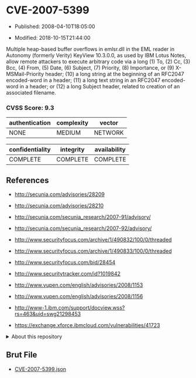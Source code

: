 # CVE-2007-5399

- Published: 2008-04-10T18:05:00

- Modified: 2018-10-15T21:44:00

Multiple heap-based buffer overflows in emlsr.dll in the EML reader in Autonomy (formerly Verity) KeyView 10.3.0.0, as used by IBM Lotus Notes, allow remote attackers to execute arbitrary code via a long (1) To, (2) Cc, (3) Bcc, (4) From, (5) Date, (6) Subject, (7) Priority, (8) Importance, or (9) X-MSMail-Priority header; (10) a long string at the beginning of an RFC2047 encoded-word in a header; (11) a long text string in an RFC2047 encoded-word in a header; or (12) a long Subject header, related to creation of an associated filename.

### CVSS Score: **9.3**

| authentication | complexity | vector |
| --- | --- | --- |
| NONE | MEDIUM | NETWORK |

| confidentiality | integrity | availability |
| --- | --- | --- |
| COMPLETE | COMPLETE | COMPLETE |

## References

* http://secunia.com/advisories/28209

* http://secunia.com/advisories/28210

* http://secunia.com/secunia_research/2007-91/advisory/

* http://secunia.com/secunia_research/2007-92/advisory/

* http://www.securityfocus.com/archive/1/490832/100/0/threaded

* http://www.securityfocus.com/archive/1/490833/100/0/threaded

* http://www.securityfocus.com/bid/28454

* http://www.securitytracker.com/id?1019842

* http://www.vupen.com/english/advisories/2008/1153

* http://www.vupen.com/english/advisories/2008/1156

* http://www-1.ibm.com/support/docview.wss?rs=463&uid=swg21298453

* https://exchange.xforce.ibmcloud.com/vulnerabilities/41723

<details>
<summary>About this repository</summary> 

  This repository is part of the project [Live Hack CVE](https://github.com/Live-Hack-CVE). Main website can be found [www.live-hack.org](https://www.live-hack.org) 
  
  Made by [Sn0wAlice](https://github.com/Sn0wAlice) for the people that care about security and need to have a feed of the latest CVEs. Hope you enjoy it, don't forget to star the repo and follow me on [Twitter](https://twitter.com/Sn0wAlice) and [Github](https://github.com/Sn0wAlice). And that is my [personnal website](https://www.alice-snow.me/)

  - [Home Page](https://github.com/Live-Hack-CVE)
  - [Framework](https://github.com/Live-Hack-CVE/cve-framework)
  - [CVE database](https://github.com/Live-Hack-CVE/full_database)
  - [Changelog](https://github.com/Live-Hack-CVE/Changelog)
</details>

## Brut File

* [CVE-2007-5399.json](https://raw.githubusercontent.com/Live-Hack-CVE/full_database/main/cves/2007/CVE-2007-5399.json)

